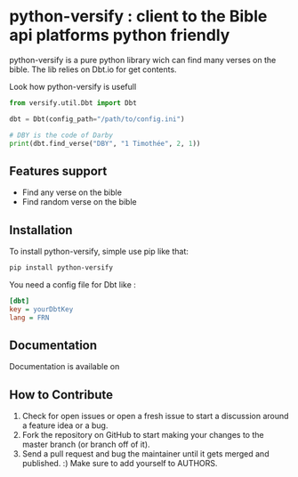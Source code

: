 python-versify : client to the Bible api platforms python friendly
==================================================================

python-versify is a pure python library wich can find many verses on the bible. The lib relies on Dbt.io for get contents.

Look how python-versify is usefull

```python
from versify.util.Dbt import Dbt

dbt = Dbt(config_path="/path/to/config.ini")

# DBY is the code of Darby
print(dbt.find_verse("DBY", "1 Timothée", 2, 1))

```
Features support
----------------

- Find any verse on the bible
- Find random verse on the bible

Installation
------------

To install python-versify, simple use pip like that:

```bash
pip install python-versify
```

You need a config file for Dbt like : 

```ini
[dbt]
key = yourDbtKey
lang = FRN
```



Documentation
-------------

Documentation is available on []()

How to Contribute
-----------------

1. Check for open issues or open a fresh issue to start a discussion around a feature idea or a bug.
2. Fork the repository on GitHub to start making your changes to the master branch (or branch off of it).
3. Send a pull request and bug the maintainer until it gets merged and published. :) Make sure to add yourself to AUTHORS.
 
